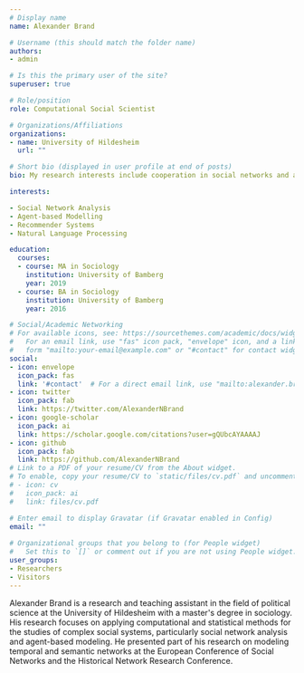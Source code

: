 ```yaml
---
# Display name
name: Alexander Brand

# Username (this should match the folder name)
authors:
- admin

# Is this the primary user of the site?
superuser: true

# Role/position
role: Computational Social Scientist

# Organizations/Affiliations
organizations:
- name: University of Hildesheim
  url: ""

# Short bio (displayed in user profile at end of posts)
bio: My research interests include cooperation in social networks and applying new methods to the social sciences

interests:

- Social Network Analysis
- Agent-based Modelling
- Recommender Systems
- Natural Language Processing

education:
  courses:
  - course: MA in Sociology
    institution: University of Bamberg
    year: 2019
  - course: BA in Sociology
    institution: University of Bamberg
    year: 2016

# Social/Academic Networking
# For available icons, see: https://sourcethemes.com/academic/docs/widgets/#icons
#   For an email link, use "fas" icon pack, "envelope" icon, and a link in the
#   form "mailto:your-email@example.com" or "#contact" for contact widget.
social:
- icon: envelope
  icon_pack: fas
  link: '#contact'  # For a direct email link, use "mailto:alexander.brand@uni-hildesheim.de".
- icon: twitter
  icon_pack: fab
  link: https://twitter.com/AlexanderNBrand
- icon: google-scholar
  icon_pack: ai
  link: https://scholar.google.com/citations?user=gQUbcAYAAAAJ
- icon: github
  icon_pack: fab
  link: https://github.com/AlexanderNBrand
# Link to a PDF of your resume/CV from the About widget.
# To enable, copy your resume/CV to `static/files/cv.pdf` and uncomment the lines below.  
# - icon: cv
#   icon_pack: ai
#   link: files/cv.pdf

# Enter email to display Gravatar (if Gravatar enabled in Config)
email: ""
  
# Organizational groups that you belong to (for People widget)
#   Set this to `[]` or comment out if you are not using People widget.  
user_groups:
- Researchers
- Visitors
---
```


Alexander Brand is a research and teaching assistant in the field of political science at the University of Hildesheim with a master's degree in sociology.
His research focuses on applying computational and statistical methods for the studies of complex social systems, particularly social network analysis and agent-based modeling. 
He presented part of his research on modeling temporal and semantic networks at the European Conference of Social Networks and the Historical Network Research Conference.

